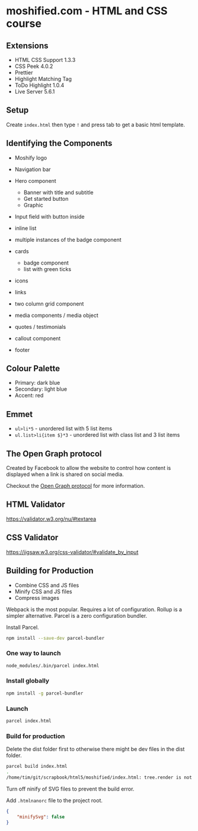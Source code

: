 # moshified.com - HTML and CSS course

## Extensions

-   HTML CSS Support 1.3.3
-   CSS Peek 4.0.2
-   Prettier
-   Highlight Matching Tag
-   ToDo Highlight 1.0.4
-   Live Server 5.6.1

## Setup

Create `index.html` then type `!` and press tab to get a basic html template.

## Identifying the Components

-   Moshify logo
-   Navigation bar
-   Hero component

    -   Banner with title and subtitle
    -   Get started button
    -   Graphic

-   Input field with button inside
-   inline list
-   multiple instances of the badge component
-   cards
    -   badge component
    -   list with green ticks
-   icons
-   links
-   two column grid component
-   media components / media object
-   quotes / testimonials
-   callout component
-   footer

## Colour Palette

-   Primary: dark blue
-   Secondary: light blue
-   Accent: red

## Emmet

-   `ul>li*5` - unordered list with 5 list items
-   `ul.list>li{item $}*3` - unordered list with class list and 3 list items

## The Open Graph protocol

Created by Facebook to allow the website to control how content is displayed when a link is shared on social media.

Checkout the [Open Graph protocol](https://ogp.me/) for more information.

## HTML Validator

https://validator.w3.org/nu/#textarea

## CSS Validator

https://jigsaw.w3.org/css-validator/#validate_by_input

## Building for Production

-   Combine CSS and JS files
-   Minify CSS and JS files
-   Compress images

Webpack is the most popular. Requires a lot of configuration.
Rollup is a simpler alternative.
Parcel is a zero configuration bundler.

Install Parcel.

```sh
npm install --save-dev parcel-bundler
```

### One way to launch

```sh
node_modules/.bin/parcel index.html
```

### Install globally

```sh
npm install -g parcel-bundler
```

### Launch

```sh
parcel index.html
```

### Build for production

Delete the dist folder first to otherwise there might be dev files in the dist folder.

```sh
parcel build index.html
.
/home/tim/git/scrapbook/html5/moshified/index.html: tree.render is not a function
```

Turn off ninify of SVG files to prevent the build error.

Add `.htmlnanorc` file to the project root.

```json
{
    "minifySvg": false
}
```
